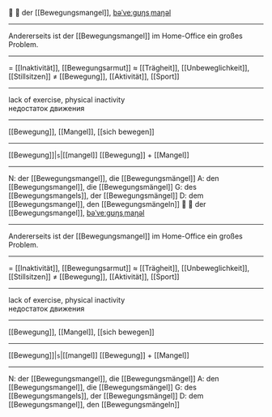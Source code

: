 🚶 🔵 der [[Bewegungsmangel]], [bəˈveːɡʊŋsˌmaŋəl](https://youglish.com/pronounce/Bewegungsmangel/german)

---

Andererseits ist der [[Bewegungsmangel]] im Home-Office ein großes Problem.

---

= [[Inaktivität]], [[Bewegungsarmut]]
≈ [[Trägheit]], [[Unbeweglichkeit]], [[Stillsitzen]]
≠ [[Bewegung]], [[Aktivität]], [[Sport]]

---

lack of exercise, physical inactivity  
недостаток движения

---

[[Bewegung]], [[Mangel]], [[sich bewegen]]

---

[[Bewegung]]|`s`|[[mangel]]
[[Bewegung]] + [[Mangel]]

---

N: der [[Bewegungsmangel]], die [[Bewegungsmängel]]
A: den [[Bewegungsmangel]], die [[Bewegungsmängel]]
G: des [[Bewegungsmangels]], der [[Bewegungsmängel]]
D: dem [[Bewegungsmangel]], den [[Bewegungsmängeln]]
🚶 🔵 der [[Bewegungsmangel]], [bəˈveːɡʊŋsˌmaŋəl](https://youglish.com/pronounce/Bewegungsmangel/german)

---

Andererseits ist der [[Bewegungsmangel]] im Home-Office ein großes Problem.

---

= [[Inaktivität]], [[Bewegungsarmut]]
≈ [[Trägheit]], [[Unbeweglichkeit]], [[Stillsitzen]]
≠ [[Bewegung]], [[Aktivität]], [[Sport]]

---

lack of exercise, physical inactivity  
недостаток движения

---

[[Bewegung]], [[Mangel]], [[sich bewegen]]

---

[[Bewegung]]|`s`|[[mangel]]
[[Bewegung]] + [[Mangel]]

---

N: der [[Bewegungsmangel]], die [[Bewegungsmängel]]
A: den [[Bewegungsmangel]], die [[Bewegungsmängel]]
G: des [[Bewegungsmangels]], der [[Bewegungsmängel]]
D: dem [[Bewegungsmangel]], den [[Bewegungsmängeln]]
